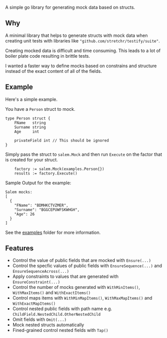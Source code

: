 A simple go library for generating mock data based on structs.

## Why

A minimal library that helps to generate structs with mock data when creating unit tests with libraries like `"github.com/stretchr/testify/suite"`.

Creating mocked data is difficult and time consuming. This leads to a lot of boiler plate code resulting in brittle tests.

I wanted a faster way to define mocks based on constrains and structure instead of the exact content of all of the fields.

## Example

Here's a simple example.

You have a `Person` struct to mock.

```
type Person struct {
	FName   string
	Surname string
	Age     int

	privateField int // This should be ignored
}
```

Simply pass the struct to `salem.Mock` and then run `Execute` on the factor that is created for your struct.

```
	factory := salem.Mock(examples.Person{})
	results := factory.Execute()
```

Sample Output for the example:

```
Salem mocks:
[
  {
    "FName": "BDMHKCTVZMER",
    "Surname": "BGGCEPUWFSKWHGH",
    "Age": 26
  }
]
```

See the [examples](./examples/README.md) folder for more information.

## Features

-   Control the value of public fields that are mocked with `Ensure(...)`
-   Control the specfic values of public fields with `EnsureSequence(...)` and `EnsureSequenceAcross(...)`
-   Apply constraints to values that are generated with `EnsureConstraint(...)`
-   Control the number of mocks generated with `WithMinItems()`, `WithMaxItems()` and `WithExactItems()`
-   Control maps items with `WithMinMapItems()`, `WithMaxMapItems()` and `WithExactMapItems()`
-   Control nested public fields with path name e.g. `ChildField.NestedChild.OtherNestedChild`
-   Omit fields with `Omit(...)`
-   Mock nested structs automatically
-   Fined-grained control nested fields with `Tap()`
